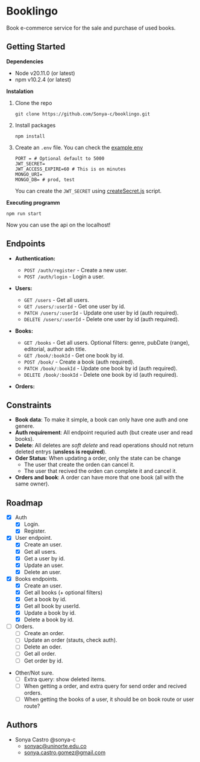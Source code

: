 # Booklingo

Book e-commerce service for the sale and purchase of used books.

## Getting Started

**Dependencies**

- Node v20.11.0 (or latest)
- npm v10.2.4 (or latest)

**Instalation**

1. Clone the repo 

    ```
    git clone https://github.com/Sonya-c/booklingo.git
    ```

2. Install packages 
    ```
    npm install
    ```

3. Create an `.env` file. You can check the [example env](.env.example)
    ```
    PORT = # Optional default to 5000
    JWT_SECRET=
    JWT_ACCESS_EXPIRE=60 # This is on minutes
    MONGO_URI= 
    MONGO_DB= # prod, test
    ```

    You can create the `JWT_SECRET` using [createSecret.js](./scripts/createSecret.js) script.

**Executing programm**

```
npm run start
```

Now you can use the api on the localhost!

## Endpoints 

- **Authentication:**
    - `POST /auth/register` - Create a new user.
    - `POST /auth/login` - Login a user.
    
- **Users:**
    - `GET /users` - Get all users.
    - `GET /users/:userId` - Get one user by id.
    - `PATCH /users/:userId` - Update one user by id (auth required).
    - `DELETE /users/:userId` - Delete one user by id (auth required).

- **Books:**
    - `GET /books` - Get all users. Optional filters: genre, pubDate (range), editorial, author adn title.
    - `GET /book/:bookId` - Get one book by id.
    - `POST /book/` - Create a book (auth required).
    - `PATCH /book/:bookId` - Update one book by id (auth required).
    - `DELETE /book/:bookId` - Delete one book by id (auth required).

- **Orders:**

## Constraints

- **Book data**: To make it simple, a book can only have one auth and one genere.
- **Auth requirement**: All endpoint requried auth (but create user and read books).
- **Delete**: All deletes are *soft delete* and read operations should not return deleted entrys (**unsless is required**).
- **Oder Status**: When updating a order, only the state can be change
    - The user that create the orden can cancel it.
    - The user that recived the orden can complete it and cancel it.
- **Orders and book**: A order can have more that one book (all with the same owner).

## Roadmap

- [x] Auth 
    - [x] Login.
    - [x] Register.

- [x] User endpoint.
    - [x] Create an user.
    - [x] Get all users.
    - [x] Get a user by id.
    - [x] Update an user.
    - [x] Delete an user.

- [x] Books endpoints.
    - [x] Create an user.
    - [x] Get all books (+ optional filters) 
    - [x] Get a book by id.
    - [x] Get all book by userId.
    - [x] Update a book by id.
    - [x] Delete a book by id.

- [ ] Orders.
    - [ ] Create an order.
    - [ ] Update an order (stauts, check auth).
    - [ ] Delete an oder.
    - [ ] Get all order.
    - [ ] Get order by id.

- Other/Not sure.
    - [ ] Extra query: show deleted items.
    - [ ] When getting a order, and extra query for send order and recived orders.
    - [ ] When getting the books of a user, it should be on book route or user route?

## Authors

- Sonya Castro @sonya-c
    - sonyac@uninorte.edu.co
    - sonya.castro.gomez@gmail.com

<!-- ## Acknowledgments

Inspiration:

- [RESTful API Node Server Boilerplate](https://github.com/hagopj13/node-express-boilerplate/tree/master) -->